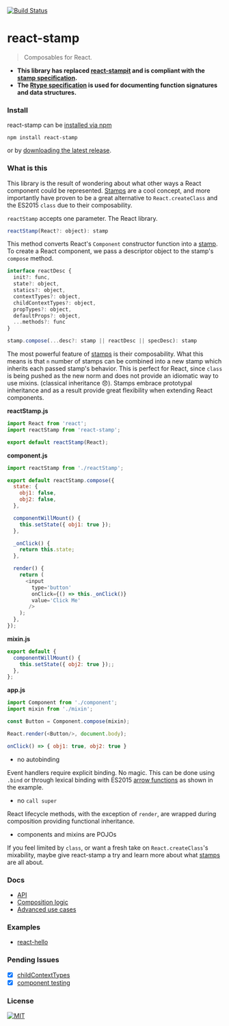 [![Build Status](https://travis-ci.org/stampit-org/react-stamp.svg)](https://travis-ci.org/stampit-org/react-stamp)

# react-stamp
> Composables for React.

* **This library has replaced [react-stampit](https://github.com/stampit-org/react-stampit) and is compliant with the [stamp specification](https://github.com/stampit-org/stamp-specification).**
* **The [Rtype specification](https://github.com/ericelliott/rtype#rtype) is used for documenting function signatures and data structures.**

### Install

react-stamp can be [installed via npm](https://www.npmjs.com/package/react-stamp)

```
npm install react-stamp
```

or by [downloading the latest release](https://github.com/stampit-org/react-stamp/releases).

### What is this

This library is the result of wondering about what other ways a React component could be represented. [Stamps](https://github.com/stampit-org/stamp-specification) are a cool concept, and more importantly have proven to be a great alternative to `React.createClass` and the ES2015 `class` due to their composability.

`reactStamp` accepts one parameter. The React library.

```js
reactStamp(React?: object): stamp
```

This method converts React's `Component` constructor function into a [stamp](https://github.com/stampit-org/stamp-specification). To create a React component, we pass a descriptor object to the stamp's `compose` method.

```js
interface reactDesc {
  init?: func,
  state?: object,
  statics?: object,
  contextTypes?: object,
  childContextTypes?: object,
  propTypes?: object,
  defaultProps?: object,
  ...methods?: func
}

stamp.compose(...desc?: stamp || reactDesc || specDesc): stamp
```

The most powerful feature of [stamps](https://github.com/stampit-org/stamp-specification) is their composability. What this means is that `n` number of stamps can be combined into a new stamp which inherits each passed stamp's behavior. This is perfect for React, since `class` is being pushed as the new norm and does not provide an idiomatic way to use mixins. (classical inheritance :disappointed:). Stamps embrace prototypal inheritance and as a result provide great flexibility when extending React components.

__reactStamp.js__
```js
import React from 'react';
import reactStamp from 'react-stamp';

export default reactStamp(React);
```

__component.js__

```js
import reactStamp from './reactStamp';

export default reactStamp.compose({
  state: {
    obj1: false,
    obj2: false,
  },

  componentWillMount() {
    this.setState({ obj1: true });
  },

  _onClick() {
    return this.state;
  },

  render() {
    return (
      <input
        type='button'
        onClick={() => this._onClick()}
        value='Click Me'
       />
    );
  },
});
```

__mixin.js__

```js
export default {
  componentWillMount() {
    this.setState({ obj2: true });;
  },
};
```

__app.js__

```js
import Component from './component';
import mixin from './mixin';

const Button = Component.compose(mixin);

React.render(<Button/>, document.body);
```

```js
onClick() => { obj1: true, obj2: true }
```

* no autobinding

 Event handlers require explicit binding. No magic. This can be done using `.bind` or through lexical binding with ES2015 [arrow functions](https://developer.mozilla.org/en-US/docs/Web/JavaScript/Reference/Functions/Arrow_functions) as shown in the example.
* no `call super`

 React lifecycle methods, with the exception of `render`, are wrapped during composition providing functional inheritance.
* components and mixins are POJOs

If you feel limited by `class`, or want a fresh take on `React.createClass`'s mixability, maybe give react-stamp a try and learn more about what [stamps](https://github.com/stampit-org/stamp-specification) are all about.

### Docs
* [API](docs/api.md)
* [Composition logic](docs/composition.md)
* [Advanced use cases](docs/advanced.md)

### Examples
* [react-hello](https://github.com/stampit-org/react-hello)

### Pending Issues
* [x] [childContextTypes](https://github.com/facebook/react/pull/3940)
* [x] [component testing](https://github.com/facebook/react/pull/3941)

### License
[![MIT](https://img.shields.io/badge/license-MIT-blue.svg)](http://troutowicz.mit-license.org)
